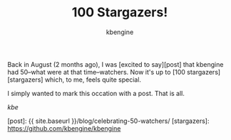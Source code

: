 ﻿---
layout: post
title: 100 Stargazers!
author: kbengine
---

Back in August (2 months ago), I was [excited to say][post] that kbengine had 50–what were at that time–watchers. Now it's up to [100 stargazers][stargazers] which, to me, feels quite special.

I simply wanted to mark this occation with a post. That is all.

*kbe*

[post]: {{ site.baseurl }}/blog/celebrating-50-watchers/
[stargazers]: https://github.com/kbengine/kbengine